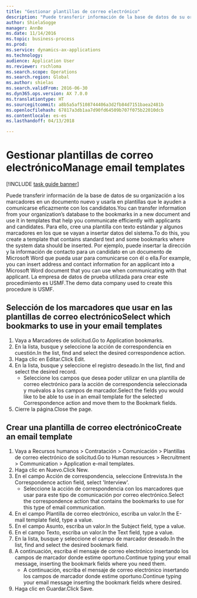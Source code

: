 ```yaml
--- 
title: "Gestionar plantillas de correo electrónico"
description: "Puede transferir información de la base de datos de su organización a los marcadores en un documento nuevo y usarla en plantillas que le ayuden a comunicarse eficazmente con los candidatos."
author: ShielaSogge
manager: AnnBe
ms.date: 11/14/2016
ms.topic: business-process
ms.prod: 
ms.service: dynamics-ax-applications
ms.technology: 
audience: Application User
ms.reviewer: rschloma
ms.search.scope: Operations
ms.search.region: Global
ms.author: shielas
ms.search.validFrom: 2016-06-30
ms.dyn365.ops.version: AX 7.0.0
ms.translationtype: HT
ms.sourcegitcommit: a8b5a5af5108744406a3d2fb84d7151baea2481b
ms.openlocfilehash: 67817a3db1aa7d90fd64509b707f075b22010dcb
ms.contentlocale: es-es
ms.lasthandoff: 04/13/2018

---
```

# <a name="manage-email-templates"></a><span data-ttu-id="8b41e-103">Gestionar plantillas de correo electrónico</span><span class="sxs-lookup"><span data-stu-id="8b41e-103">Manage email templates</span></span>

[!INCLUDE [task guide banner](../../includes/task-guide-banner.md)]

<span data-ttu-id="8b41e-104">Puede transferir información de la base de datos de su organización a los marcadores en un documento nuevo y usarla en plantillas que le ayuden a comunicarse eficazmente con los candidatos.</span><span class="sxs-lookup"><span data-stu-id="8b41e-104">You can transfer information from your organization’s database to the bookmarks in a new document and use it in templates that help you communicate efficiently with applicants and candidates.</span></span> <span data-ttu-id="8b41e-105">Para ello, cree una plantilla con texto estándar y algunos marcadores en los que se vayan a insertar datos del sistema.</span><span class="sxs-lookup"><span data-stu-id="8b41e-105">To do this, you create a template that contains standard text and some bookmarks where the system data should be inserted.</span></span> <span data-ttu-id="8b41e-106">Por ejemplo, puede insertar la dirección y la información de contacto para un candidato en un documento de Microsoft Word que pueda usar para comunicarse con él o ella.</span><span class="sxs-lookup"><span data-stu-id="8b41e-106">For example, you can insert address and contact information for an applicant into a Microsoft Word document that you can use when communicating with that applicant.</span></span> <span data-ttu-id="8b41e-107">La empresa de datos de prueba utilizada para crear este procedimiento es USMF.</span><span class="sxs-lookup"><span data-stu-id="8b41e-107">The demo data company used to create this procedure is USMF.</span></span>


## <a name="select-which-bookmarks-to-use-in-your-email-templates"></a><span data-ttu-id="8b41e-108">Selección de los marcadores que usar en las plantillas de correo electrónico</span><span class="sxs-lookup"><span data-stu-id="8b41e-108">Select which bookmarks to use in your email templates</span></span>
1. <span data-ttu-id="8b41e-109">Vaya a Marcadores de solicitud.</span><span class="sxs-lookup"><span data-stu-id="8b41e-109">Go to Application bookmarks.</span></span>
2. <span data-ttu-id="8b41e-110">En la lista, busque y seleccione la acción de correspondencia en cuestión.</span><span class="sxs-lookup"><span data-stu-id="8b41e-110">In the list, find and select the desired correspondence action.</span></span>
3. <span data-ttu-id="8b41e-111">Haga clic en Editar.</span><span class="sxs-lookup"><span data-stu-id="8b41e-111">Click Edit.</span></span>
4. <span data-ttu-id="8b41e-112">En la lista, busque y seleccione el registro deseado.</span><span class="sxs-lookup"><span data-stu-id="8b41e-112">In the list, find and select the desired record.</span></span>
    * <span data-ttu-id="8b41e-113">Seleccione los campos que desea poder utilizar en una plantilla de correo electrónico para la acción de correspondencia seleccionada y muévalos a los campos de marcador.</span><span class="sxs-lookup"><span data-stu-id="8b41e-113">Select the fields you would like to be able to use in an email template for the selected Correspondence action and move them to the Bookmark fields.</span></span>  
5. <span data-ttu-id="8b41e-114">Cierre la página.</span><span class="sxs-lookup"><span data-stu-id="8b41e-114">Close the page.</span></span>

## <a name="create-an-email-template"></a><span data-ttu-id="8b41e-115">Crear una plantilla de correo electrónico</span><span class="sxs-lookup"><span data-stu-id="8b41e-115">Create an email template</span></span>
1. <span data-ttu-id="8b41e-116">Vaya a Recursos humanos > Contratación > Comunicación > Plantillas de correo electrónico de solicitud.</span><span class="sxs-lookup"><span data-stu-id="8b41e-116">Go to Human resources > Recruitment > Communication > Application e-mail templates.</span></span>
2. <span data-ttu-id="8b41e-117">Haga clic en Nuevo.</span><span class="sxs-lookup"><span data-stu-id="8b41e-117">Click New.</span></span>
3. <span data-ttu-id="8b41e-118">En el campo Acción de correspondencia, seleccione Entrevista.</span><span class="sxs-lookup"><span data-stu-id="8b41e-118">In the Correspondence action field, select 'Interview'.</span></span>
    * <span data-ttu-id="8b41e-119">Seleccione la acción de correspondencia con los marcadores que usar para este tipo de comunicación por correo electrónico.</span><span class="sxs-lookup"><span data-stu-id="8b41e-119">Select the correspondence action that contains the bookmarks to use for this type of email communication.</span></span>  
4. <span data-ttu-id="8b41e-120">En el campo Plantilla de correo electrónico, escriba un valor.</span><span class="sxs-lookup"><span data-stu-id="8b41e-120">In the E-mail template field, type a value.</span></span>
5. <span data-ttu-id="8b41e-121">En el campo Asunto, escriba un valor.</span><span class="sxs-lookup"><span data-stu-id="8b41e-121">In the Subject field, type a value.</span></span>
6. <span data-ttu-id="8b41e-122">En el campo Texto, escriba un valor.</span><span class="sxs-lookup"><span data-stu-id="8b41e-122">In the Text field, type a value.</span></span>
7. <span data-ttu-id="8b41e-123">En la lista, busque y seleccione el campo de marcador deseado.</span><span class="sxs-lookup"><span data-stu-id="8b41e-123">In the list, find and select the desired bookmark field.</span></span>
8. <span data-ttu-id="8b41e-124">A continuación, escriba el mensaje de correo electrónico insertando los campos de marcador donde estime oportuno.</span><span class="sxs-lookup"><span data-stu-id="8b41e-124">Continue typing your email message, inserting the bookmark fields where you need them.</span></span>
    * <span data-ttu-id="8b41e-125">A continuación, escriba el mensaje de correo electrónico insertando los campos de marcador donde estime oportuno.</span><span class="sxs-lookup"><span data-stu-id="8b41e-125">Continue typing your email message inserting the bookmark fields where desired.</span></span>  
9. <span data-ttu-id="8b41e-126">Haga clic en Guardar.</span><span class="sxs-lookup"><span data-stu-id="8b41e-126">Click Save.</span></span>


